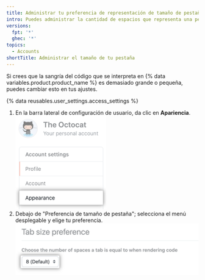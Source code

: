 ```yaml
---
title: Administrar tu preferencia de representación de tamaño de pestaña
intro: Puedes administrar la cantidad de espacios que representa una pestaña en tu cuenta de usuario.
versions:
  fpt: '*'
  ghec: '*'
topics:
  - Accounts
shortTitle: Administrar el tamaño de tu pestaña
---
```


Si crees que la sangría del código que se interpreta en {% data variables.product.product_name %} es demasiado grande o pequeña, puedes cambiar esto en tus ajustes.

{% data reusables.user_settings.access_settings %}
1. En la barra lateral de configuración de usuario, da clic en **Apariencia**. ![Pestaña de "Apariencia" en la barra lateral de configuración de usuario](/assets/images/help/settings/appearance-tab.png)
2. Debajo de "Preferencia de tamaño de pestaña"; selecciona el menú desplegable y elige tu preferencia. ![Botón de preferencia de tamaño de pestaña](/assets/images/help/settings/tab-size-preference.png)
